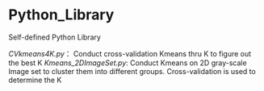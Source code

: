 # Python_Library
Self-defined Python Library

*CVkmeans4K.py*： Conduct cross-validation Kmeans thru K to figure out the best K
*Kmeans_2DImageSet.py*: Conduct Kmeans on 2D gray-scale Image set to cluster them into different groups. Cross-validation is used to determine the K
